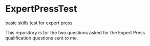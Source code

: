 # ExpertPressTest
basic skills test for expert press

This repository is for the two questions asked for the Expert Press qualification questions sent to me.

